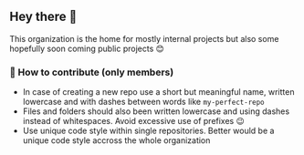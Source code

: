 ## Hey there :wave:

This organization is the home for mostly internal projects but also some hopefully soon coming public projects :blush:

### :pushpin: How to contribute (only members)

- In case of creating a new repo use a short but meaningful name, written lowercase and with dashes between words like `my-perfect-repo`
- Files and folders should also been written lowercase and using dashes instead of whitespaces. Avoid excessive use of prefixes :wink:
- Use unique code style within single repositories. Better would be a unique code style accross the whole organization
